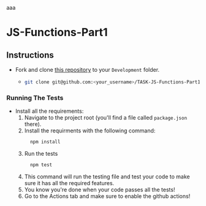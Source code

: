 aaa
# JS-Functions-Part1

## Instructions

- Fork and clone [this repository](https://github.com/JoinCODED/TASK-JS-Functions-Part1) to your `Development` folder.
  - ```bash
    git clone git@github.com:<your_username>/TASK-JS-Functions-Part1.git
    ```

### Running The Tests

- Install all the requirements:
  1.  Navigate to the project root (you'll find a file called `package.json` there).
  2.  Install the requirments with the following command:
      ```bash
        npm install
      ```
  3.  Run the tests
      ```bash
        npm test
      ```
  4.  This command will run the testing file and test your code to make sure it has all the required features.
  5.  You know you're done when your code passes all the tests!
  6.  Go to the Actions tab and make sure to enable the github actions!
